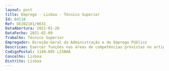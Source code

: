 ```yaml
--- 
layout: post
title: Emprego - Lisboa - Técnico Superior
Id: 84118
Ref: OE202101/0631
DataAbertura: 2021-01-26
DataFecho: 2021-02-09
Trabalho: Técnico Superior
Empregador: Direção-Geral da Administração e do Emprego Público
Descricao: Exercer funções nas áreas de competências previstas no artigo 3.º da Portaria n.º 60 2019, de 13 de fevereiro de 2019, e dos n.ºs 2.1 e 2.2 do Despacho n.º 2450 2019, de 15 02 2019, publicado no DR, n.º 50, Série II, de 2019 03 12, designadamente a) Apoiar a definição das políticas de recursos humanos na Administração Pública, nomeadamente no que se refere aos regimes de emprego e de trabalho, aos regimes de carreiras e estatutos remuneratórios e ao regime de proteção social dos seus trabalhadores, independentemente da natureza do respetivo vínculo laboral b)  Avaliar, nomeadamente no que diz respeito às matérias sobre vínculos, carreiras e remunerações, o desenvolvimento do regime jurídico de trabalho na Administração Pública, identificando necessidades de intervenção corretiva que salvaguardem a sua coerência e equidade, considerando o disposto nas alíneas c) e d) c) Realizar estudos de direito comparado sobre a evolução do enquadramento jurídico do emprego público noutras administrações públicas, designadamente dos países que integram a União Europeia e, bem assim, de países pertencentes à Organização para a Cooperação e Desenvolvimento Económico d) Produzir, em colaboração com o Departamento de Informação da Organização do Estado e do Emprego Público e, sempre que necessário, com o INA, estudos de avaliação do emprego público em Portugal tendo em atenção os dados empíricos do Sistema de Informação da Organização do Estado (SIOE) e os estudos de direito comparado, por forma a apoiar políticas modernas, racionais e equitativas de gestão de recursos humanos, incluindo o planeamento do recrutamento e) Promover a uniformidade, a coerência e a equidade na aplicação do sistema de avaliação de desempenho da Administração Pública e tendo em vista o aperfeiçoamento do seu regime jurídico f) Participar, no quadro institucional da União Europeia e em articulação com o Departamento de Gestão da Cooperação e Comunicação, no debate e na edificação de soluções que contribuam para a melhoria da eficácia e eficiência no funcionamento dos serviços públicos, nomeadamente nas áreas associadas à dimensão ética no exercício de funções públicas, à promoção do diálogo social e à concretização da mobilidade g) Assegurar a realização de estudos e emissão de pareceres sobre os regimes jurídicos relativos à mobilidade de trabalhadores em funções públicas h) Promover a coordenação técnica do sistema de proteção social da função pública, em articulação com os serviços e organismos responsáveis em razão da matéria pela concretização do direito à respetiva proteção i) Participar, nos termos da lei e sempre que necessário, no processo de negociação dos instrumentos de negociação coletiva de trabalho.
CodigoPostal: 1149-095 LISBOA
Concelho: Lisboa
Distrito: Lisboa
--- 
```

